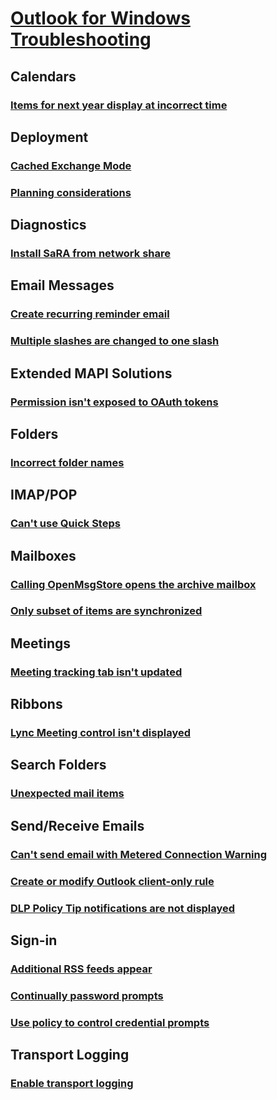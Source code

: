 # [Outlook for Windows Troubleshooting](../client.md)

## Calendars
### [Items for next year display at incorrect time](../calendars/calendar-items-display-incorrect-time.md)

## Deployment
### [Cached Exchange Mode](../deployment/cached-exchange-mode.md)
### [Planning considerations](../deployment/plan-outlook-2016-deployment.md)

## Diagnostics
### [Install SaRA from network share](../../../office365/troubleshoot/installation/install-sara-from-network-share)

## Email Messages
### [Create recurring reminder email](../email-messages/create-recurring-email.md)
### [Multiple slashes are changed to one slash](../email-messages/url-multiple-slashes-become-single-slash.md)

## Extended MAPI Solutions
### [Permission isn't exposed to OAuth tokens](../extended-mapi-solutions/expose-permissions-issue-with-mapi-oauth-tokens.md)

## Folders
### [Incorrect folder names](../folders/incorrect-folder-names.md)

## IMAP/POP
### [Can't use Quick Steps](../imap-pop/outlook-quick-steps-issues.md)

## Mailboxes
### [Calling OpenMsgStore opens the archive mailbox](../mailboxes/calling-openmsgstore-opens-archive-mailbox.md)
### [Only subset of items are synchronized](../mailboxes/only-subset-items-synchronized.md)

## Meetings
### [Meeting tracking tab isn't updated](../meetings/meeting-tracking-tab-not-updated.md)

## Ribbons
### [Lync Meeting control isn't displayed](../ribbons/lync-meeting-control-not-displayed.md)

## Search Folders
### [Unexpected mail items](../search-folders/personmetadata-items.md)

## Send/Receive Emails
### [Can't send email with Metered Connection Warning](../send-receive-emails/metered-connection-warning.md)
### [Create or modify Outlook client-only rule](../send-receive-emails/create-modify-client-only-rule-with-error.md)
### [DLP Policy Tip notifications are not displayed](../send-receive-emails/can't-display-dlp-policytip.md)

## Sign-in
### [Additional RSS feeds appear](../sign-in/additional-rss-feeds-appear.md)
### [Continually password prompts](../sign-in/continually-prompts-password-office-365.md)
### [Use policy to control credential prompts](../sign-in/policy-control-credential-prompts.md)

## Transport Logging
### [Enable transport logging](../transport-logging/enable-transport-logging.md)